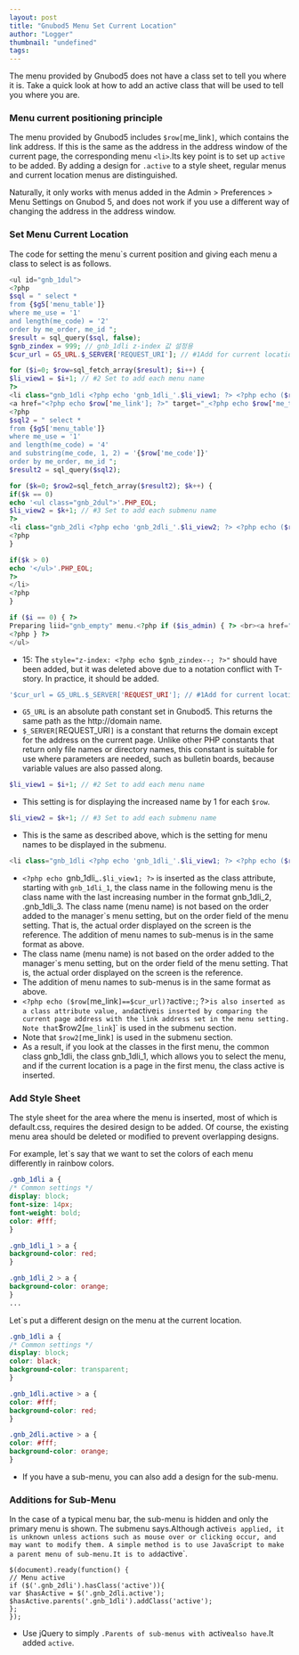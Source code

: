 ```yaml
---
layout: post
title: "Gnubod5 Menu Set Current Location"
author: "Logger"
thumbnail: "undefined"
tags: 
---
```



The menu provided by Gnubod5 does not have a class set to tell you where it is. Take a quick look at how to add an active class that will be used to tell you where you are.

### Menu current positioning principle

The menu provided by Gnubod5 includes `$row[`me_link`]`, which contains the link address. If this is the same as the address in the address window of the current page, the corresponding menu `<li>`.Its key point is to set up `active` to be added. By adding a design for `.active` to a style sheet, regular menus and current location menus are distinguished.

Naturally, it only works with menus added in the Admin > Preferences > Menu Settings on Gnubod 5, and does not work if you use a different way of changing the address in the address window.

### Set Menu Current Location

The code for setting the menu`s current position and giving each menu a class to select is as follows.

```php
<ul id="gnb_1dul">
<?php
$sql = " select *
from {$g5['menu_table']}
where me_use = '1'
and length(me_code) = '2'
order by me_order, me_id ";
$result = sql_query($sql, false);
$gnb_zindex = 999; // gnb_1dli z-index 값 설정용
$cur_url = G5_URL.$_SERVER['REQUEST_URI']; // #1Add for current location settings

for ($i=0; $row=sql_fetch_array($result); $i++) {
$li_view1 = $i+1; // #2 Set to add each menu name
?>
<li class="gnb_1dli <?php echo 'gnb_1dli_'.$li_view1; ?> <?php echo ($row['me_link']==$cur_url)?'active':''; ?>" >
<a href="<?php echo $row['me_link']; ?>" target="_<?php echo $row['me_target']; ?>" class="gnb_1da"><?php echo $row['me_name'] ?></a>
<?php
$sql2 = " select *
from {$g5['menu_table']}
where me_use = '1'
and length(me_code) = '4'
and substring(me_code, 1, 2) = '{$row['me_code']}'
order by me_order, me_id ";
$result2 = sql_query($sql2);

for ($k=0; $row2=sql_fetch_array($result2); $k++) {
if($k == 0)
echo '<ul class="gnb_2dul">'.PHP_EOL;
$li_view2 = $k+1; // #3 Set to add each submenu name
?>
<li class="gnb_2dli <?php echo 'gnb_2dli_'.$li_view2; ?> <?php echo ($row2['me_link']==$cur_url)?'active':''; ?>"><a href="<?php echo $row2['me_link']; ?>" target="_<?php echo $row2['me_target']; ?>" class="gnb_2da"><?php echo $row2['me_name'] ?></a></li>
<?php
}

if($k > 0)
echo '</ul>'.PHP_EOL;
?>
</li>
<?php
}

if ($i == 0) { ?>
Preparing liid="gnb_empty" menu.<?php if ($is_admin) { ?> <br><a href="<?You can set it in phpecho G5_ADMIN_URL; ?>/menu_list.php">Administrator Mode > Preferences > Menu Settings.<?php } ?></li>
<?php } ?>
</ul>


```

- 15: The `style="z-index: <?php echo $gnb_zindex--; ?>"` should have been added, but it was deleted above due to a notation conflict with T-story. In practice, it should be added.

```php
'$cur_url = G5_URL.$_SERVER['REQUEST_URI']; // #1Add for current location settings

```

- `G5_URL` is an absolute path constant set in Gnubod5. This returns the same path as the http://domain name.
- `$_SERVER[`REQUEST_URI`]` is a constant that returns the domain except for the address on the current page. Unlike other PHP constants that return only file names or directory names, this constant is suitable for use where parameters are needed, such as bulletin boards, because variable values are also passed along.

```php
$li_view1 = $i+1; // #2 Set to add each menu name

```

- This setting is for displaying the increased name by 1 for each `$row`.

```php
$li_view2 = $k+1; // #3 Set to add each submenu name

```

- This is the same as described above, which is the setting for menu names to be displayed in the submenu.

```php
<li class="gnb_1dli <?php echo 'gnb_1dli_'.$li_view1; ?> <?php echo ($row['me_link']==$cur_url)?'active':''; ?>" >

```

- `<?php echo `gnb_1dli_`.$li_view1; ?>` is inserted as the class attribute, starting with `gnb_1dli_1`, the class name in the following menu is the class name with the last increasing number in the format gnb_1dli_2, .gnb_1dli_3.
The class name (menu name) is not based on the order added to the manager`s menu setting, but on the order field of the menu setting. That is, the actual order displayed on the screen is the reference.
The addition of menu names to sub-menus is in the same format as above.
- The class name (menu name) is not based on the order added to the manager`s menu setting, but on the order field of the menu setting. That is, the actual order displayed on the screen is the reference.
- The addition of menu names to sub-menus is in the same format as above.
- `<?php echo ($row[`me_link`]==$cur_url)?`active`:`; ?>` is also inserted as a class attribute value, and `active` is inserted by comparing the current page address with the link address set in the menu setting.
Note that `$row2[`me_link`]` is used in the submenu section.
- Note that `$row2[`me_link`]` is used in the submenu section.
- As a result, if you look at the classes in the first menu, the common class gnb_1dli, the class gnb_1dli_1, which allows you to select the menu, and if the current location is a page in the first menu, the class active is inserted.

### Add Style Sheet

The style sheet for the area where the menu is inserted, most of which is default.css, requires the desired design to be added. Of course, the existing menu area should be deleted or modified to prevent overlapping designs.

For example, let`s say that we want to set the colors of each menu differently in rainbow colors.

```css
.gnb_1dli a {
/* Common settings */
display: block;
font-size: 14px;
font-weight: bold;
color: #fff;
}

.gnb_1dli_1 > a {
background-color: red;
}

.gnb_1dli_2 > a {
background-color: orange;
}
...

```

Let`s put a different design on the menu at the current location.

```css
.gnb_1dli a {
/* Common settings */
display: block;
color: black;
background-color: transparent;
}

.gnb_1dli.active > a {
color: #fff;
background-color: red;
}

.gnb_2dli.active > a {
color: #fff;
background-color: orange;
}

```

- If you have a sub-menu, you can also add a design for the sub-menu.

### Additions for Sub-Menu

In the case of a typical menu bar, the sub-menu is hidden and only the primary menu is shown. The submenu says.Although active` is applied, it is unknown unless actions such as mouse over or clicking occur, and may want to modify them. A simple method is to use JavaScript to make a parent menu of sub-menu.It is to add `active`.

```undefined
$(document).ready(function() {
// Menu active
if ($('.gnb_2dli').hasClass('active')){
var $hasActive = $('.gnb_2dli.active');
$hasActive.parents('.gnb_1dli').addClass('active');
};
});

```

- Use jQuery to simply `.Parents of sub-menus with `active` also have `.It added `active`.